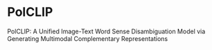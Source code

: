 # PolCLIP
PolCLIP: A Unified Image-Text Word Sense Disambiguation Model via Generating Multimodal Complementary Representations
